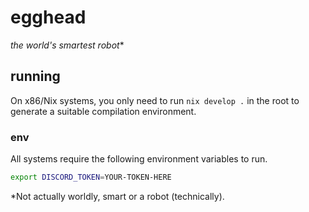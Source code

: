 # egghead
*the world's smartest robot**

## running
On x86/Nix systems, you only need to run `nix develop .` in the root to generate a suitable compilation environment.

### env

All systems require the following environment variables to run.

```bash
export DISCORD_TOKEN=YOUR-TOKEN-HERE
```

*Not actually worldly, smart or a robot (technically).
